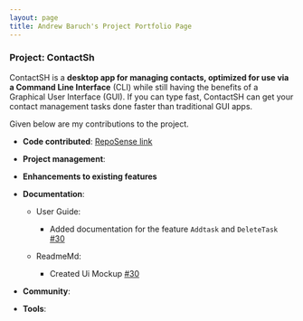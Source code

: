 ```yaml
---
layout: page
title: Andrew Baruch's Project Portfolio Page
---
```


### Project: ContactSh

ContactSH is a **desktop app for managing contacts, optimized for use via a Command Line Interface** (CLI) while still
having the benefits of a Graphical User Interface (GUI). If you can type fast, ContactSH can get your contact management
tasks done faster than traditional GUI apps.  

Given below are my contributions to the project.  

* **Code contributed**: [RepoSense link](https://nus-cs2103-ay2122s1.github.io/tp-dashboard/?search=limzk&sort=groupTitle&sortWithin=title&timeframe=commit&mergegroup=&groupSelect=groupByRepos&breakdown=true&checkedFileTypes=docs~functional-code~test-code~other&since=2021-09-17)

* **Project management**:  

* **Enhancements to existing features**

* **Documentation**:
  * User Guide:
    * Added documentation for the feature `Addtask` and `DeleteTask` [\#30](https://github.com/AY2122S1-CS2103T-W10-1/tp/pull/30)

  * ReadmeMd:
    * Created Ui Mockup [\#30](https://github.com/AY2122S1-CS2103T-W10-1/tp/pull/30)

* **Community**:  

* **Tools**:
